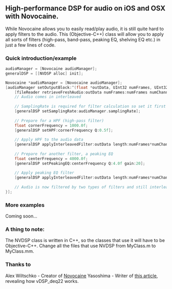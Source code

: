 ## High-performance DSP for audio on iOS and OSX with Novocaine.

While Novocaine allows you to easily read/play audio, it is still quite hard to apply filters to the audio. This (Objective-C++) class will allow you to apply all sorts of filters (high-pass, band-pass, peaking EQ, shelving EQ etc.) in just a few lines of code.

### Quick introduction/example
``` objective-c
audioManager = [Novocaine audioManager];
generalDSP = [[NVDSP alloc] init];

Novocaine *audioManager = [Novocaine audioManager];
[audioManager setOutputBlock:^(float *outData, UInt32 numFrames, UInt32 numChannels) {
    [fileReader retrieveFreshAudio:outData numFrames:numFrames numChannels:numChannels];
    // Audio comes in interleaved
    
    // SamplingRate is required for filter calculation so set it first
    [generalDSP setSamplingRate:audioManager.samplingRate];
    
    // Prepare for a HPF (high-pass filter)
    float cornerFrequency = 1000.0f;
    [generalDSP setHPF:cornerFrequency Q:0.5f];
    
    // Apply HPF to the audio data
    [generalDSP applyInterleavedFilter:outData length:numFrames*numChannels];
    
    // Prepare for another filter, a peaking EQ
    float centerFrequency = 4000.0f;
    [generalDSP setPeakingEQ:centerFrequency Q:4.0f gain:20];
    
    // Apply peaking EQ filter
    [generalDSP applyInterleavedFilter:outData length:numFrames*numChannels];
    
    // Audio is now filtered by two types of filters and still interleaved :)
}];
```

### More examples
Coming soon...

### A thing to note: 
The NVDSP class is written in C++, so the classes that use it will have to be Objective-C++. Change all the files that use NVDSP from MyClass.m to MyClass.mm.

### Thanks to
Alex Wiltschko - Creator of [Novocaine](http://alexbw.github.com/novocaine/)
Yasoshima - Writer of [this article](http://objective-audio.jp/2008/02/biquad-filter.html), revealing how vDSP_deq22 works.